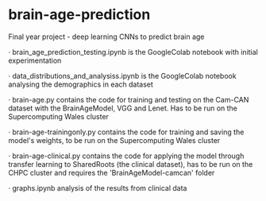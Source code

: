 # brain-age-prediction
Final year project - deep learning CNNs to predict brain age 

· brain_age_prediction_testing.ipynb is the GoogleColab notebook with initial experimentation

· data_distributions_and_analysiss.ipynb is the GoogleColab notebook analysing the demographics in each dataset

· brain-age.py contains the code for training and testing on the Cam-CAN dataset with the BrainAgeModel, VGG and Lenet. Has to be run on the Supercomputing Wales cluster 

· brain-age-trainingonly.py contains the code for training and saving the model's weights, to be run on the Supercomputing Wales cluster

· brain-age-clinical.py contains the code for applying the model through transfer learning to SharedRoots (the clinical dataset), has to be run on the CHPC cluster and requires the 'BrainAgeModel-camcan' folder

· graphs.ipynb analysis of the results from clinical data
